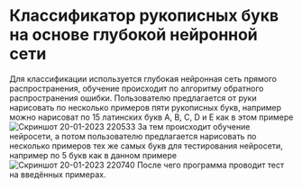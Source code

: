 # Классификатор рукописных букв на основе глубокой нейронной сети
Для классификации используется глубокая нейронная сеть прямого распространения, обучение происходит по алгоритму обратного распространения ошибки.
Пользователю предлагается от руки нарисовать по несколько примеров пяти рукописных букв, например можно нарисоват
по 15 латинских букв A, B, C, D и E как в этом примере
![Скриншот 20-01-2023 220533](https://user-images.githubusercontent.com/71639489/213763573-a3d8daaf-43d0-4ac2-a1bd-ee7c055c5663.jpg)
За тем происходит обучение нейросети, а потом пользователю предлагается нарисовать по несколько примеров тех же самых букв для
тестирования нейросети, например по 5 букв как в данном примере
![Скриншот 20-01-2023 220740](https://user-images.githubusercontent.com/71639489/213764046-a801f291-993a-460c-bebf-a9740288e635.jpg)
После чего программа проводит тест на введённых примерах.
